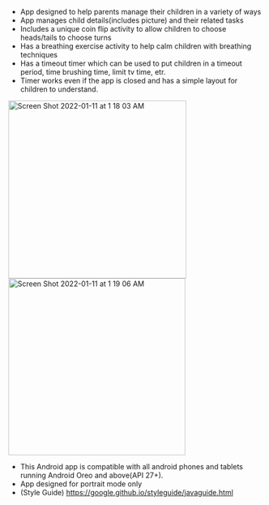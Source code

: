 - App designed to help parents manage their children in a variety of ways
- App manages child details(includes picture) and their related tasks
- Includes a unique coin flip activity to allow children to choose heads/tails to choose turns
- Has a breathing exercise activity to help calm children with breathing techniques
- Has a timeout timer which can be used to put children in a timeout period, time brushing time, limit tv time, etr.
- Timer works even if the app is closed and has a simple layout for children to understand.

<img width="351" alt="Screen Shot 2022-01-11 at 1 18 03 AM" src="https://user-images.githubusercontent.com/76246845/148919542-162af4f4-1907-446d-b863-2fa0a4c0cd7f.png"><img width="349" alt="Screen Shot 2022-01-11 at 1 19 06 AM" src="https://user-images.githubusercontent.com/76246845/148919559-6f06b5ef-4117-4731-9c22-e434cba111a0.png">



- This Android app is compatible with all android phones and tablets running Android Oreo and above(API 27+).
- App designed for portrait mode only
- (Style Guide) https://google.github.io/styleguide/javaguide.html

